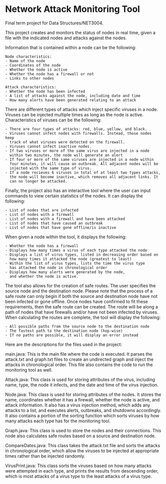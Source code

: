 # Network Attack Monitoring Tool
Final term project for Data Structures/NET3004.

This project creates and monitors the status of nodes in real time,
given a file with the indicated nodes and attacks against the nodes.

Information that is contained within a node can be the following:
    
    Node characteristics:
    - Name of the node
    - Coordinates of the node
    - Whether the node is active
    - Whether the node has a firewall or not
    - Links to other nodes

    Attack characteristics:
    - Whether the node has been infected
    - A list of attacks against the node, including date and time
    - How many alerts have been generated relating to an attack

There are different types of attacks which inject specific viruses in a node. 
Viruses can be injected multiple times as long as the node is active.
Characteristics of viruses can be the following:

    - There are four types of attacks: red, blue, yellow, and black.
    - Viruses cannot infect nodes with firewalls. Instead, those nodes keep
      track of what viruses were detected on the firewall.
    - Viruses cannot infect inactive nodes.
    - If two viruses or more of the same virus are injected in a node 
      within two minutes, the node will generate an alert
    - If four or more of the same viruses are injected in a node within
      four minutes, it will cause an outbreak. All adjacent nodes will be 
      injected with the same type of virus.
    - If a node recieves 6 viruses in total of at least two types attacks,
      the node will become inactive, which removes all adjacent links. It 
      can no longer be attacked.

Finally, the project also has an interactive tool where the user can input commands to
view certain statistics of the nodes. It can display the following:

    - List of nodes that are infected
	- List of nodes with a firewall
	- List of nodes with a firewall and have been attacked
	- List of nodes that have caused an outbreak
	- List of nodes that have gone offline/is inactive

When given a node within the tool, it displays the following:

    - Whether the node has a firewall
	- Displays how many times a virus of each type attacked the node
	- Displays a list of virus types, listed in decreasing order based on 
      how many times it attacked the node (greatest to least)
	- Within the list of virus types, lists the time the virus type 
      has attacked the node in chronological order
	- Displays how many alerts were generated by the node, 
      and whether the node is active.

The tool also allows for the creation of safe routes. The user specifies the source node and
the destination node. Please note that the process of a safe route can only begin if both
the source and destination node have not been infected or gone offline. Once nodes have confirmed
to fit these requirements, then the safe route can be created.
The route will be along a path of nodes that have firewalls and/or have not been infected by
viruses. When calculating the routes are complete, the tool will display the following:

    - All possible paths from the source node to the destination node
	- The fastest path to the destination node (hop-wise)
	- If no paths are possible, it will display an error instead

Here are the descriptions for the files used in the project:

main.java: This is the main file where the code is executed. It parses the attack.txt and
graph.txt files to create an undirected graph and inject the attacks in chronological order.
This file also contains the code to run the monitoring tool as well.

Attack.java: This class is used for storing attributes of the virus, including name, type,
the node it infects, and the date and time of the virus injection.

Node.java: This class is used for storing attributes of the nodes. It stores the name, coordinates
whether it has a firewall, whether the node is active, and attack information. It also has
a virus injection method, which adds any attacks to a list, and executes alerts, outbreaks,
and shutdowns accordingly. It also contains a portion of the sorting function which sorts
viruses by how many attacks each type has for the monitoring tool.

Graph.java: This class is used to store the nodes and their connections. This node also
calculates safe routes based on a source and destination node.

CompareDates.java: This class takes the attack.txt file and sorts the attacks in chronological
order, which allow the viruses to be injected at appropriate times rather than be injected
randomly.

VirusPrint.java: This class sorts the viruses based on how many attacks were attempted in
each type, and prints the results from descending order, which is most attacks of a virus type
to the least attacks of a virus type.